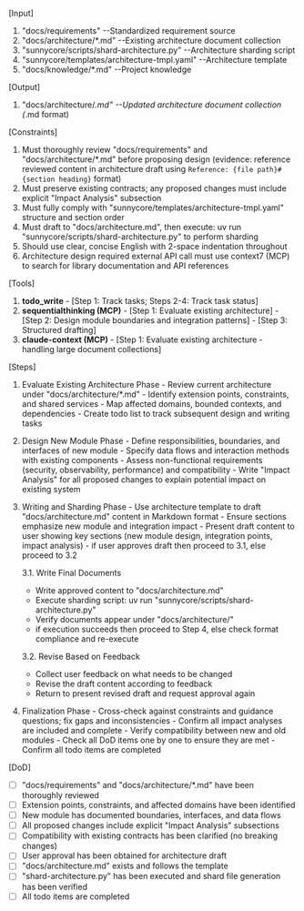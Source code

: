[Input]
  1. "docs/requirements" --Standardized requirement source
  2. "docs/architecture/*.md" --Existing architecture document collection
  3. "sunnycore/scripts/shard-architecture.py" --Architecture sharding script
  4. "sunnycore/templates/architecture-tmpl.yaml" --Architecture template
  5. "docs/knowledge/*.md" --Project knowledge

[Output]
  1. "docs/architecture/*.md" --Updated architecture document collection (*.md format)

[Constraints]
  1. Must thoroughly review "docs/requirements" and "docs/architecture/*.md" before proposing design (evidence: reference reviewed content in architecture draft using `Reference: {file path}#{section heading}` format)
  2. Must preserve existing contracts; any proposed changes must include explicit "Impact Analysis" subsection
  3. Must fully comply with "sunnycore/templates/architecture-tmpl.yaml" structure and section order
  4. Must draft to "docs/architecture.md", then execute: uv run "sunnycore/scripts/shard-architecture.py" to perform sharding
  5. Should use clear, concise English with 2-space indentation throughout
  6. Architecture design required external API call must use context7 (MCP) to search for library documentation and API references

[Tools]
  1. **todo_write**
    - [Step 1: Track tasks; Steps 2-4: Track task status]
  2. **sequentialthinking (MCP)**
    - [Step 1: Evaluate existing architecture]
    - [Step 2: Design module boundaries and integration patterns]
    - [Step 3: Structured drafting]
  3. **claude-context (MCP)**
    - [Step 1: Evaluate existing architecture - handling large document collections]

[Steps]
  1. Evaluate Existing Architecture Phase
    - Review current architecture under "docs/architecture/*.md"
    - Identify extension points, constraints, and shared services
    - Map affected domains, bounded contexts, and dependencies
    - Create todo list to track subsequent design and writing tasks

  2. Design New Module Phase
    - Define responsibilities, boundaries, and interfaces of new module
    - Specify data flows and interaction methods with existing components
    - Assess non-functional requirements (security, observability, performance) and compatibility
    - Write "Impact Analysis" for all proposed changes to explain potential impact on existing system

  3. Writing and Sharding Phase
    - Use architecture template to draft "docs/architecture.md" content in Markdown format
    - Ensure sections emphasize new module and integration impact
    - Present draft content to user showing key sections (new module design, integration points, impact analysis)
    - if user approves draft then proceed to 3.1, else proceed to 3.2
      
      3.1. Write Final Documents
        - Write approved content to "docs/architecture.md"
        - Execute sharding script: uv run "sunnycore/scripts/shard-architecture.py"
        - Verify documents appear under "docs/architecture/"
        - if execution succeeds then proceed to Step 4, else check format compliance and re-execute
      
      3.2. Revise Based on Feedback
        - Collect user feedback on what needs to be changed
        - Revise the draft content according to feedback
        - Return to present revised draft and request approval again

  4. Finalization Phase
    - Cross-check against constraints and guidance questions; fix gaps and inconsistencies
    - Confirm all impact analyses are included and complete
    - Verify compatibility between new and old modules
    - Check all DoD items one by one to ensure they are met
    - Confirm all todo items are completed

[DoD]
  - [ ] "docs/requirements" and "docs/architecture/*.md" have been thoroughly reviewed
  - [ ] Extension points, constraints, and affected domains have been identified
  - [ ] New module has documented boundaries, interfaces, and data flows
  - [ ] All proposed changes include explicit "Impact Analysis" subsections
  - [ ] Compatibility with existing contracts has been clarified (no breaking changes)
  - [ ] User approval has been obtained for architecture draft
  - [ ] "docs/architecture.md" exists and follows the template
  - [ ] "shard-architecture.py" has been executed and shard file generation has been verified
  - [ ] All todo items are completed
